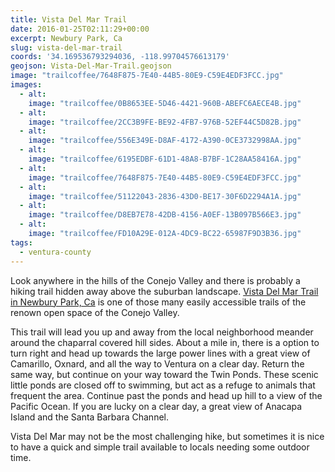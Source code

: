 ```yaml
---
title: Vista Del Mar Trail
date: 2016-01-25T02:11:29+00:00
excerpt: Newbury Park, Ca
slug: vista-del-mar-trail
coords: '34.169536793294036, -118.99704576613179'
geojson: Vista-Del-Mar-Trail.geojson
image: "trailcoffee/7648F875-7E40-44B5-80E9-C59E4EDF3FCC.jpg"
images:
  - alt: 
    image: "trailcoffee/0B8653EE-5D46-4421-960B-ABEFC6AECE4B.jpg"
  - alt: 
    image: "trailcoffee/2CC3B9FE-BE92-4FB7-976B-52EF44C5D82B.jpg"
  - alt: 
    image: "trailcoffee/556E349E-D8AF-4172-A390-0CE3732998AA.jpg"
  - alt: 
    image: "trailcoffee/6195EDBF-61D1-48A8-B7BF-1C28AA58416A.jpg"
  - alt: 
    image: "trailcoffee/7648F875-7E40-44B5-80E9-C59E4EDF3FCC.jpg"
  - alt: 
    image: "trailcoffee/51122043-2836-43D0-BE17-30F6D2294A1A.jpg"
  - alt: 
    image: "trailcoffee/D8EB7E78-42DB-4156-A0EF-13B097B566E3.jpg"
  - alt: 
    image: "trailcoffee/FD10A29E-012A-4DC9-BC22-65987F9D3B36.jpg"
tags:
  - ventura-county
---
```

Look anywhere in the hills of the Conejo Valley and there is probably a hiking trail hidden away above the suburban landscape. <a href="http://cosf.org/dos-vientos/">Vista Del Mar Trail in Newbury Park, Ca</a> is one of those many easily accessible trails of the renown open space of the Conejo Valley.

This trail will lead you up and away from the local neighborhood meander around the chaparral covered hill sides. About a mile in, there is a option to turn right and head up towards the large power lines with a great view of Camarillo, Oxnard, and all the way to Ventura on a clear day. Return the same way, but continue on your way toward the Twin Ponds. These scenic little ponds are closed off to swimming, but act as a refuge to animals that frequent the area. Continue past the ponds and head up hill to a view of the Pacific Ocean. If you are lucky on a clear day, a great view of Anacapa Island and the Santa Barbara Channel.

Vista Del Mar may not be the most challenging hike, but sometimes it is nice to have a quick and simple trail available to locals needing some outdoor time.



